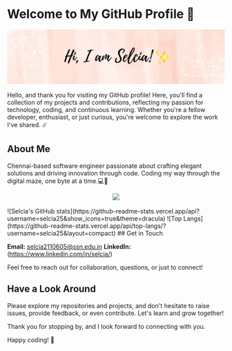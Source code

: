 # Welcome to My GitHub Profile 🚀

![Profile Banner](https://github.com/selcia25/selcia25/blob/main/selcia25.png)

Hello, and thank you for visiting my GitHub profile! Here, you'll find a collection of my projects and contributions, reflecting my passion for technology, coding, and continuous learning. Whether you're a fellow developer, enthusiast, or just curious, you're welcome to explore the work I've shared. ☄️

## About Me

Chennai-based software engineer passionate about crafting elegant solutions and driving innovation through code. Coding my way through the digital maze, one byte at a time.💻🔨
<p align="center">
  <a href="https://skillicons.dev">
    <img src="https://skillicons.dev/icons?i=py,vscode,html,css,js,react,raspberrypi,nodejs,mongodb,mysql,linux,kafka,flask,bootstrap,blender" />
  </a>
</p>
![Selcia's GitHub stats](https://github-readme-stats.vercel.app/api?username=selcia25&show_icons=true&theme=dracula)
![Top Langs](https://github-readme-stats.vercel.app/api/top-langs/?username=selcia25&layout=compact)
## Get in Touch

**Email:** selcia2110605@ssn.edu.in
**LinkedIn:** (https://www.linkedin.com/in/selcia/)

Feel free to reach out for collaboration, questions, or just to connect!

## Have a Look Around

Please explore my repositories and projects, and don't hesitate to raise issues, provide feedback, or even contribute. Let's learn and grow together!

Thank you for stopping by, and I look forward to connecting with you.

Happy coding! 🎨
